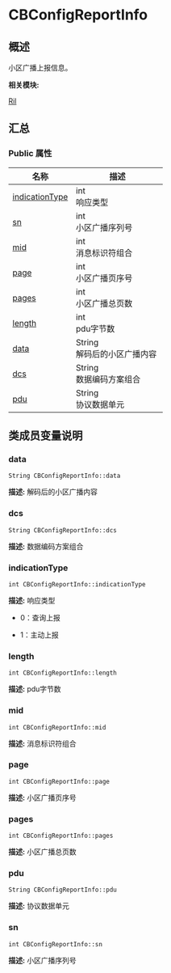 # CBConfigReportInfo


## 概述

小区广播上报信息。

**相关模块:**

[Ril](_ril.md)


## 汇总


### Public 属性

  | 名称 | 描述 | 
| -------- | -------- |
| [indicationType](#indicationtype) | int<br/>响应类型 | 
| [sn](#sn) | int<br/>小区广播序列号&nbsp; | 
| [mid](#mid) | int<br/>消息标识符组合&nbsp; | 
| [page](#page) | int<br/>小区广播页序号&nbsp; | 
| [pages](#pages) | int<br/>小区广播总页数&nbsp; | 
| [length](#length) | int<br/>pdu字节数&nbsp; | 
| [data](#data) | String<br/>解码后的小区广播内容&nbsp; | 
| [dcs](#dcs) | String<br/>数据编码方案组合&nbsp; | 
| [pdu](#pdu) | String<br/>协议数据单元&nbsp; | 


## 类成员变量说明


### data

  
```
String CBConfigReportInfo::data
```
**描述:**
解码后的小区广播内容


### dcs

  
```
String CBConfigReportInfo::dcs
```
**描述:**
数据编码方案组合


### indicationType

  
```
int CBConfigReportInfo::indicationType
```
**描述:**
响应类型

- 0：查询上报

- 1：主动上报 


### length

  
```
int CBConfigReportInfo::length
```
**描述:**
pdu字节数


### mid

  
```
int CBConfigReportInfo::mid
```
**描述:**
消息标识符组合


### page

  
```
int CBConfigReportInfo::page
```
**描述:**
小区广播页序号


### pages

  
```
int CBConfigReportInfo::pages
```
**描述:**
小区广播总页数


### pdu

  
```
String CBConfigReportInfo::pdu
```
**描述:**
协议数据单元


### sn

  
```
int CBConfigReportInfo::sn
```
**描述:**
小区广播序列号
